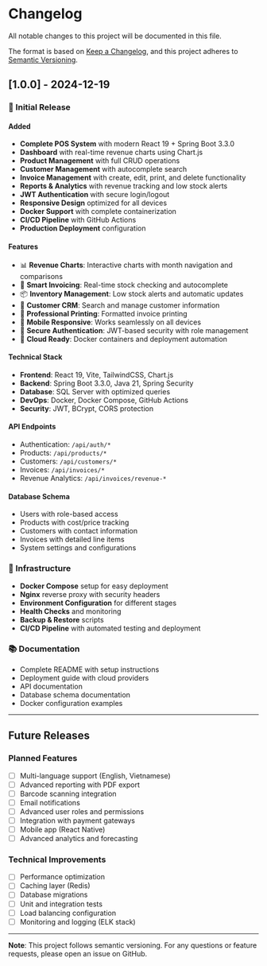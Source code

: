 # Changelog

All notable changes to this project will be documented in this file.

The format is based on [Keep a Changelog](https://keepachangelog.com/en/1.0.0/),
and this project adheres to [Semantic Versioning](https://semver.org/spec/v2.0.0.html).

## [1.0.0] - 2024-12-19

### 🎉 Initial Release

#### Added
- **Complete POS System** with modern React 19 + Spring Boot 3.3.0
- **Dashboard** with real-time revenue charts using Chart.js
- **Product Management** with full CRUD operations
- **Customer Management** with autocomplete search
- **Invoice Management** with create, edit, print, and delete functionality
- **Reports & Analytics** with revenue tracking and low stock alerts
- **JWT Authentication** with secure login/logout
- **Responsive Design** optimized for all devices
- **Docker Support** with complete containerization
- **CI/CD Pipeline** with GitHub Actions
- **Production Deployment** configuration

#### Features
- 📊 **Revenue Charts**: Interactive charts with month navigation and comparisons
- 🛒 **Smart Invoicing**: Real-time stock checking and autocomplete
- 📦 **Inventory Management**: Low stock alerts and automatic updates
- 👥 **Customer CRM**: Search and manage customer information
- 🧾 **Professional Printing**: Formatted invoice printing
- 📱 **Mobile Responsive**: Works seamlessly on all devices
- 🔐 **Secure Authentication**: JWT-based security with role management
- 🚀 **Cloud Ready**: Docker containers and deployment automation

#### Technical Stack
- **Frontend**: React 19, Vite, TailwindCSS, Chart.js
- **Backend**: Spring Boot 3.3.0, Java 21, Spring Security
- **Database**: SQL Server with optimized queries
- **DevOps**: Docker, Docker Compose, GitHub Actions
- **Security**: JWT, BCrypt, CORS protection

#### API Endpoints
- Authentication: `/api/auth/*`
- Products: `/api/products/*`
- Customers: `/api/customers/*`
- Invoices: `/api/invoices/*`
- Revenue Analytics: `/api/invoices/revenue-*`

#### Database Schema
- Users with role-based access
- Products with cost/price tracking
- Customers with contact information
- Invoices with detailed line items
- System settings and configurations

### 🔧 Infrastructure
- **Docker Compose** setup for easy deployment
- **Nginx** reverse proxy with security headers
- **Environment Configuration** for different stages
- **Health Checks** and monitoring
- **Backup & Restore** scripts
- **CI/CD Pipeline** with automated testing and deployment

### 📚 Documentation
- Complete README with setup instructions
- Deployment guide with cloud providers
- API documentation
- Database schema documentation
- Docker configuration examples

---

## Future Releases

### Planned Features
- [ ] Multi-language support (English, Vietnamese)
- [ ] Advanced reporting with PDF export
- [ ] Barcode scanning integration
- [ ] Email notifications
- [ ] Advanced user roles and permissions
- [ ] Integration with payment gateways
- [ ] Mobile app (React Native)
- [ ] Advanced analytics and forecasting

### Technical Improvements
- [ ] Performance optimization
- [ ] Caching layer (Redis)
- [ ] Database migrations
- [ ] Unit and integration tests
- [ ] Load balancing configuration
- [ ] Monitoring and logging (ELK stack)

---

**Note**: This project follows semantic versioning. For any questions or feature requests, please open an issue on GitHub. 